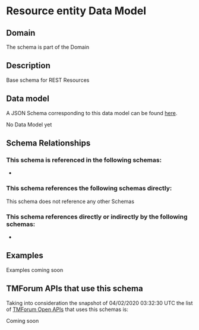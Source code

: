 # Resource entity Data Model

## Domain

The  schema is part of the  Domain

## Description

Base schema for REST Resources

## Data model

A JSON Schema corresponding to this data model can be found
[here](https://github.com/tmforum-rand/schemas/blob/candidates/Resource/ResourceEntity.schema.json).

No Data Model yet

## Schema Relationships

### This schema is referenced in the following schemas:

-

### This schema references the following schemas directly:

This schema does not reference any other Schemas

### This schema references directly or indirectly by the following schemas:

-



## Examples

Examples coming soon

## TMForum APIs that use this schema

Taking into consideration the snapshot of 04/02/2020 03:32:30 UTC the list of [TMForum Open APIs](https://www.tmforum.org/open-apis/) that uses this schemas is:

Coming soon